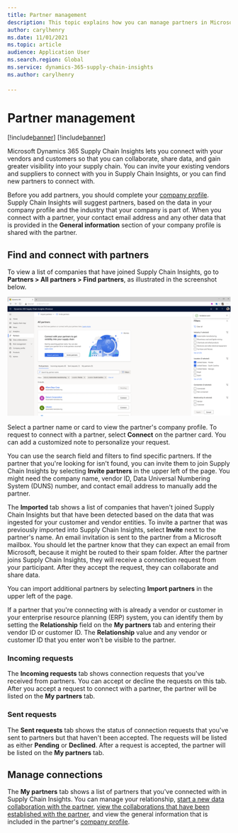 ```yaml
---
title: Partner management
description: This topic explains how you can manage partners in Microsoft Dynamics 365 Supply Chain Insights.
author: carylhenry
ms.date: 11/01/2021
ms.topic: article
audience: Application User
ms.search.region: Global
ms.service: dynamics-365-supply-chain-insights
ms.author: carylhenry

---
```


# Partner management

[!include[banner](includes/banner.md)]
[!include[banner](includes/preview-banner.md)]

Microsoft Dynamics 365 Supply Chain Insights lets you connect with your vendors and customers so that you can collaborate, share data, and gain greater visibility into your supply chain. You can invite your existing vendors and suppliers to connect with you in Supply Chain Insights, or you can find new partners to connect with.

Before you add partners, you should complete your [company profile](company-profile.md). Supply Chain Insights will suggest partners, based on the data in your company profile and the industry that your company is part of. When you connect with a partner, your contact email address and any other data that is provided in the **General information** section of your company profile is shared with the partner.

## Find and connect with partners


To view a list of companies that have joined Supply Chain Insights, go to **Partners \> All partners \> Find partners**, as illustrated in the screenshot below. 

![List of companies to connect with under the Find partners tab along with a filter to narrow down the companies](media/find-partners-with-filter.PNG)

Select a partner name or card to view the partner's company profile. To request to connect with a partner, select **Connect** on the partner card. You can add a customized note to personalize your request.

You can use the search field and filters to find specific partners. If the partner that you're looking for isn't found, you can invite them to join Supply Chain Insights by selecting **Invite partners** in the upper left of the page. You might need the company name, vendor ID, Data Universal Numbering System (DUNS) number, and contact email address to manually add the partner.

The **Imported** tab shows a list of companies that haven't joined Supply Chain Insights but that have been detected based on the data that was ingested for your customer and vendor entities. To invite a partner that was previously imported into Supply Chain Insights, select **Invite** next to the partner's name. An email invitation is sent to the partner from a Microsoft mailbox. You should let the partner know that they can expect an email from Microsoft, because it might be routed to their spam folder. After the partner joins Supply Chain Insights, they will receive a connection request from your participant. After they accept the request, they can collaborate and share data.

You can import additional partners by selecting **Import partners** in the upper left of the page.

If a partner that you're connecting with is already a vendor or customer in your enterprise resource planning (ERP) system, you can identify them by setting the **Relationship** field on the **My partners** tab and entering their vendor ID or customer ID. The **Relationship** value and any vendor or customer ID that you enter won't be visible to the partner.

### Incoming requests

The **Incoming requests** tab shows connection requests that you've received from partners. You can accept or decline the requests on this tab. After you accept a request to connect with a partner, the partner will be listed on the **My partners** tab.

### Sent requests

The **Sent requests** tab shows the status of connection requests that you've sent to partners but that haven't been accepted. The requests will be listed as either **Pending** or **Declined**. After a request is accepted, the partner will be listed on the **My partners** tab.

## Manage connections

The **My partners** tab shows a list of partners that you've connected with in Supply Chain Insights. You can manage your relationship, [start a new data collaboration with the partner](/articles/create-collaboration.md), [view the collaborations that have been established with the partner](/articles/review-edit-delete-collaboration.md), and view the general information that is included in the partner's [company profile](company-profile.md).
